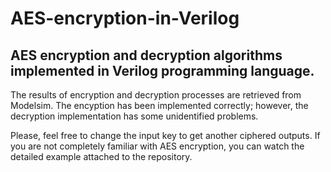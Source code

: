 # AES-encryption-in-Verilog
## AES encryption and decryption algorithms implemented in Verilog programming language.

The results of encryption and decryption processes are retrieved from Modelsim. The encyption has been implemented correctly; however, the decryption implementation has some unidentified problems. 

Please, feel free to change the input key to get another ciphered outputs. If you are not completely familiar with AES encryption, you can watch the detailed example attached to the repository. 
